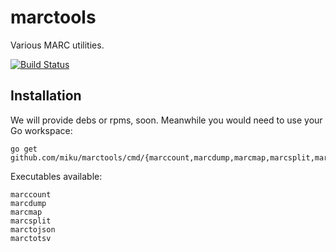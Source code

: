 marctools
=========

Various MARC utilities.

[![Build Status](http://img.shields.io/travis/miku/marctools.svg?style=flat)](https://travis-ci.org/miku/marctools)

Installation
------------

We will provide debs or rpms, soon. Meanwhile you would need to use your Go workspace:

    go get github.com/miku/marctools/cmd/{marccount,marcdump,marcmap,marcsplit,marctojson,marctotsv}

Executables available:

    marccount
    marcdump
    marcmap
    marcsplit
    marctojson
    marctotsv
